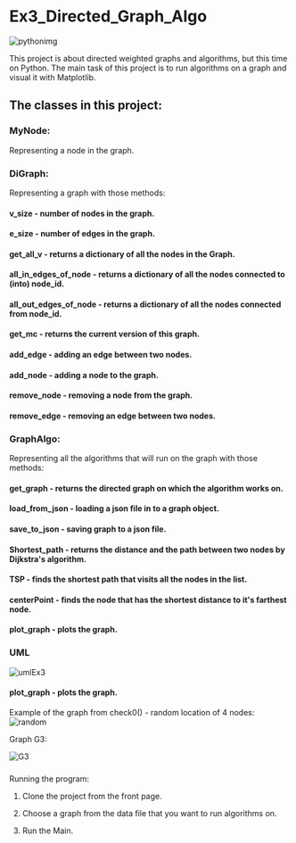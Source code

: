 # Ex3_Directed_Graph_Algo

![pythonimg](https://user-images.githubusercontent.com/84914845/147407782-95a92cd1-8b73-41f6-9b2f-c06c0d76064e.png)


This project is about directed weighted graphs and algorithms, but this time on Python.
The main task of this project is to run algorithms on a graph and visual it with Matplotlib.
## The classes in this project:
### MyNode:
Representing a node in the graph.
### DiGraph:
Representing a graph with those methods:
#### v_size - number of nodes in the graph.
#### e_size - number of edges in the graph.
#### get_all_v - returns a dictionary of all the nodes in the Graph.
#### all_in_edges_of_node - returns a dictionary of all the nodes connected to (into) node_id.
#### all_out_edges_of_node - returns a dictionary of all the nodes connected from node_id.
#### get_mc - returns the current version of this graph.
#### add_edge - adding an edge between two nodes.
#### add_node - adding a node to the graph.
#### remove_node - removing a node from the graph.
#### remove_edge - removing an edge between two nodes.
### GraphAlgo:
Representing all the algorithms that will run on the graph with those methods:
#### get_graph - returns the directed graph on which the algorithm works on.
#### load_from_json - loading a json file in to a graph object.
#### save_to_json - saving graph to a json file.
#### Shortest_path - returns the distance and the path between two nodes by Dijkstra's algorithm.
#### TSP - finds the shortest path that visits all the nodes in the list.
#### centerPoint - finds the node that has the shortest distance to it's farthest node.
#### plot_graph - plots the graph.

### UML

![umlEx3](https://user-images.githubusercontent.com/84914845/147492073-20cf5c30-9864-42e7-a61c-d4a903c5de06.jpeg)



#### plot_graph - plots the graph.

Example of the graph from check0() - random location of 4 nodes:
![random](https://user-images.githubusercontent.com/84914845/147069210-1aad4540-1b8e-422d-9b7a-e1b99798a0c4.jpg)



Graph G3:

![G3](https://user-images.githubusercontent.com/84914845/147069282-aff75a7b-4cd0-4820-ba4a-0dd1a69d63c9.jpg)

### 
Running the program:
1) Clone the project from the front page.

2) Choose a graph from the data file that you want to run algorithms on.

3) Run the Main.



